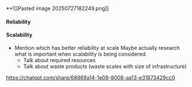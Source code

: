 **![[Pasted image 20250727182249.png]]

#### Reliability

#### Scalability
- Mention which has better reliability at scale
Maybe actually research what is important when scalability is being considered. 
	- Talk about required resources
	- Talk about waste products (waste scales with size of infrastructure)


https://chatgpt.com/share/68869a14-1e08-8008-aa13-e31873429cc0
